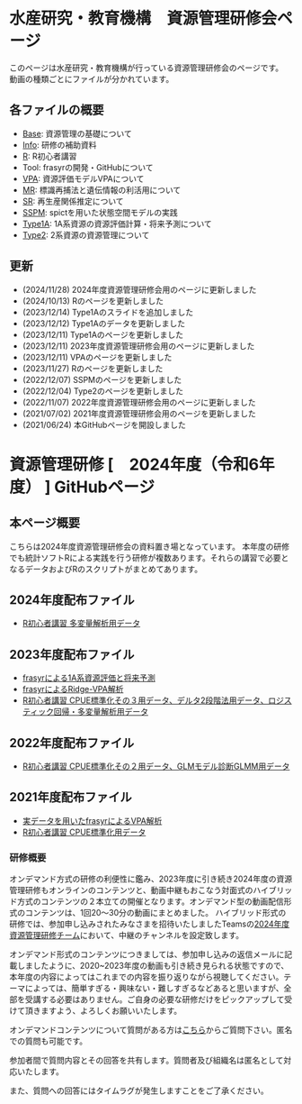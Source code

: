 
# 水産研究・教育機構　資源管理研修会ページ

このページは水産研究・教育機構が行っている資源管理研修会のページです。  
動画の種類ごとにファイルが分かれています。

## 各ファイルの概要

- [Base](https://github.com/KoHMB/Shigen_kensyu_FRA/tree/main/Base): 資源管理の基礎について
- [Info](https://github.com/KoHMB/Shigen_kensyu_FRA/tree/main/Info): 研修の補助資料
- [R](https://github.com/KoHMB/Shigen_kensyu_FRA/tree/main/R): R初心者講習
- Tool: frasyrの開発・GitHubについて
- [VPA](https://github.com/KoHMB/Shigen_kensyu_FRA/tree/main/VPA): 資源評価モデルVPAについて
- [MR](https://github.com/KoHMB/Shigen_kensyu_FRA/tree/main/MR): 標識再捕法と遺伝情報の利活用について
- [SR](https://github.com/KoHMB/Shigen_kensyu_FRA/tree/main/SR): 再生産関係推定について
- [SSPM](https://github.com/KoHMB/Shigen_kensyu_FRA/tree/main/SSPM): spictを用いた状態空間モデルの実践
- [Type1A](https://github.com/KoHMB/Shigen_kensyu_FRA/tree/main/Type1A): 1A系資源の資源評価計算・将来予測について
- [Type2](https://github.com/KoHMB/Shigen_kensyu_FRA/tree/main/Type2): 2系資源の資源管理について


## 更新
- (2024/11/28) 2024年度資源管理研修会用のページに更新しました
- (2024/10/13) Rのページを更新しました
- (2023/12/14) Type1Aのスライドを追加しました
- (2023/12/12) Type1Aのデータを更新しました
- (2023/12/11) Type1Aのページを更新しました
- (2023/12/11) 2023年度資源管理研修会用のページに更新しました
- (2023/12/11) VPAのページを更新しました
- (2023/11/27) Rのページを更新しました
- (2022/12/07) SSPMのページを更新しました
- (2022/12/04) Type2のページを更新しました
- (2022/11/07) 2022年度資源管理研修会用のページに更新しました
- (2021/07/02) 2021年度資源管理研修会用のページを更新しました
- (2021/06/24) 本GitHubページを開設しました


# 資源管理研修 [　2024年度（令和6年度） ] GitHubページ

## 本ページ概要

こちらは2024年度資源管理研修会の資料置き場となっています。
本年度の研修でも統計ソフトRによる実践を行う研修が複数あります。それらの講習で必要となるデータおよびRのスクリプトがまとめてあります。

## 2024年度配布ファイル

- [R初心者講習 多変量解析用データ](https://github.com/KoHMB/Shigen_kensyu_FRA/tree/main/R)

## 2023年度配布ファイル

- [frasyrによる1A系資源評価と将来予測](https://github.com/KoHMB/Shigen_kensyu_FRA/tree/main/Type1A/)
- [frasyrによるRidge-VPA解析](https://github.com/KoHMB/Shigen_kensyu_FRA/tree/main/VPA/vpa_11_data_code/vpa-11/)
- [R初心者講習 CPUE標準化その３用データ、デルタ2段階法用データ、ロジスティック回帰・多変量解析用データ](https://github.com/KoHMB/Shigen_kensyu_FRA/tree/main/R)

## 2022年度配布ファイル

- [R初心者講習 CPUE標準化その２用データ、GLMモデル診断GLMM用データ](https://github.com/KoHMB/Shigen_kensyu_FRA/tree/main/R)

## 2021年度配布ファイル

- [実データを用いたfrasyrによるVPA解析](https://github.com/KoHMB/Shigen_kensyu_FRA/tree/main/VPA/VPA-06-09(2021))
- [R初心者講習 CPUE標準化用データ](https://github.com/KoHMB/Shigen_kensyu_FRA/tree/main/R)



### 研修概要

オンデマンド方式の研修の利便性に鑑み、2023年度に引き続き2024年度の資源管理研修もオンラインのコンテンツと、動画中継もおこなう対面式のハイブリッド方式のコンテンツの２本立ての開催となります。オンデマンド型の動画配信形式のコンテンツは、1回20～30分の動画にまとめました。
ハイブリッド形式の研修では、参加申し込みされたみなさまを招待いたしましたTeamsの[2024年度資源管理研修チーム](https://teams.microsoft.com/l/team/19%3AiORgEMp0mRxuAmJwDpumIeFb4ohnunHnaphNq_Mq70U1%40thread.tacv2/conversations?groupId=dc7ede1d-a6a3-4a39-8563-d85e5f766eb0&tenantId=b4a530b7-04dc-4923-a02e-b4eaa332ba4a)において、中継のチャンネルを設定致します。

オンデマンド形式のコンテンツにつきましては、参加申し込みの返信メールに記載しましたように、2020~2023年度の動画も引き続き見られる状態ですので、本年度の内容によってはこれまでの内容を振り返りながら視聴してください。テーマによっては、簡単すぎる・興味ない・難しすぎるなどあると思いますが、全部を受講する必要はありません。ご自身の必要な研修だけをピックアップして受けて頂きますよう、よろしくお願いいたします。

オンデマンドコンテンツについて質問がある方は[こちら](https://forms.office.com/r/xj8JM6MJvw)からご質問下さい。匿名での質問も可能です。

参加者間で質問内容とその回答を共有します。質問者及び組織名は匿名として対応いたします。

また、質問への回答にはタイムラグが発生しますことをご了承ください。
